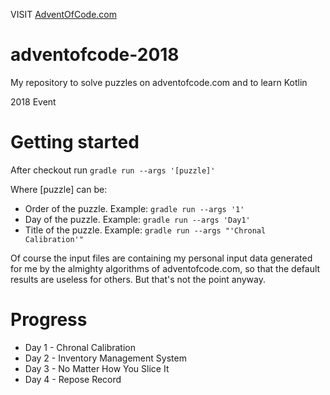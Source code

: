 VISIT [AdventOfCode.com](https://adventofcode.com/)

# adventofcode-2018
My repository to solve puzzles on adventofcode.com and to learn Kotlin

2018 Event

# Getting started

After checkout run ```gradle run --args '[puzzle]'```

Where [puzzle] can be:
 - Order of the puzzle. Example: ```gradle run --args '1'```
 - Day of the puzzle. Example: ```gradle run --args 'Day1'```
 - Title of the puzzle. Example: ```gradle run --args "'Chronal Calibration'"```
 
Of course the input files are containing my personal input data generated for me by the almighty algorithms of adventofcode.com, so that the default results are useless for others. But that's not the point anyway.

# Progress

 - Day 1 - Chronal Calibration
 - Day 2 - Inventory Management System
 - Day 3 - No Matter How You Slice It
 - Day 4 - Repose Record